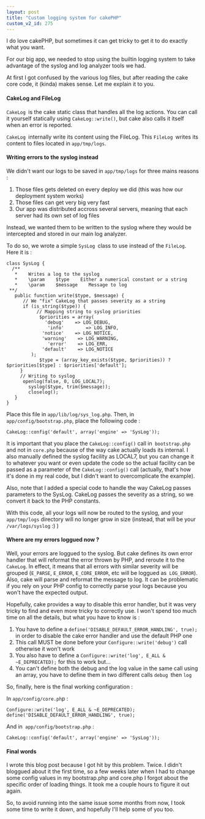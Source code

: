 ```yaml
---
layout: post
title: "Custom logging system for cakePHP"
custom_v2_id: 275
---
```


<p>I do love cakePHP, but sometimes it can get tricky to get it to do exactly what you want.</p>
<p>For our big app, we needed to stop using the builtin logging system to take advantage of the syslog and log analyzer tools we had.</p>
<p>At first I got confused by the various log files, but after reading the cake core code, it (kinda) makes sense. Let me explain it to you.</p>
<h4>CakeLog and FileLog</h4>
<p><code>CakeLog </code>is the cake static class that handles all the log actions. You can call it yourself statically using <code>CakeLog::write()</code>, but cake also calls it itself when an error is reported.</p>
<p><code>CakeLog </code>internally write its content using the FileLog. This <code>FileLog </code>writes its content to files located in <code>app/tmp/logs</code>.</p>
<h4>Writing errors to the syslog instead</h4>
<p>We didn't want our logs to be saved in <code>app/tmp/logs</code> for three mains reasons :</p>
<ol>
<li>Those files gets deleted on every deploy we did (this was how our deployment system works)</li>
<li>Those files can get very big very fast</li>
<li>Our app was distributed accross several servers, meaning that each server had its own set of log files</li>
</ol>
<p>Instead, we wanted them to be written to the syslog where they would be intercepted and stored in our main log analyzer.</p>
<p>To do so, we wrote a simple <code>SysLog </code>class to use instead of the <code>FileLog</code>. Here it is :</p>
<pre><code lang="php">class SysLog {<br />	/**<br />	*    Writes a log to the syslog<br />	*    \param    $type    Either a numerical constant or a string<br />	*    \param    $message    Message to log<br />	**/<br />	public function write($type, $message) {<br />		// We "fix" CakeLog that passes severity as a string<br />		if (is_string($type)) {<br />			// Mapping string to syslog priorities<br />			$priorities = array(<br />				'debug'    =&gt; LOG_DEBUG,<br />				'info'        =&gt; LOG_INFO,<br />				'notice'    =&gt; LOG_NOTICE,<br />				'warning'    =&gt; LOG_WARNING,<br />				'error'    =&gt; LOG_ERR,<br />				'default'    =&gt; LOG_NOTICE<br />			);<br />			$type = (array_key_exists($type, $priorities)) ? $priorities[$type] : $priorities['default'];<br />		}<br />		// Writing to syslog<br />		openlog(false, 0, LOG_LOCAL7);<br />		syslog($type, trim($message));<br />		closelog();<br />	}<br />}</code></pre>
<p>Place this file in <code>app/lib/log/sys_log.php</code>. Then, in <code>app/config/bootstrap.php</code>, place the following code :</p>
<pre><code lang="php">CakeLog::config('default', array('engine' =&gt; 'SysLog'));</code></pre>
<p>It is important that you place the <code>CakeLog::config()</code> call in<code> bootstrap.php</code> and not in <code>core.php</code> because of the way cake actually loads its internal. I also manually defined the syslog facility as LOCAL7, but you can change it to whatever you want or even update the code so the actual facility can be passed as a parameter of the <code>CakeLog::config()</code> call (actually, that's how it's done in my real code, but I didn't want to overcomplicate the example).</p>
<p>Also, note that I added a special code to handle the way CakeLog passes parameters to the SysLog. CakeLog passes the severity as a string, so we convert it back to the PHP constants.</p>
<p>With this code, all your logs will now be routed to the syslog, and your <code>app/tmp/logs</code> directory will no longer grow in size (instead, that will be your <code>/var/logs/syslog</code> :) )</p>
<h4>Where are my errors loggued now ?</h4>
<p>Well, your errors are loggued to the syslog. But cake defines its own error handler that will reformat the error thrown by PHP, and reroute it to the <code>CakeLog</code>. In effect, it means that all errors with similar severity will be grouped (<code>E_PARSE</code>, <code>E_ERROR</code>, <code>E_CORE_ERROR</code>, etc will be loggued as<code> LOG_ERROR</code>). Also, cake will parse and reformat the message to log. It can be problematic if you rely on your PHP config to correctly parse your logs because you won't have the expected output.</p>
<p>Hopefully, cake provides a way to disable this error handler, but it was very tricky to find and even more tricky to correctly use. I won't spend too much time on all the details, but what you have to know is :</p>
<ol>
<li>You have to define a <code>define('DISABLE_DEFAULT_ERROR_HANDLING', true);</code> in order to disable the cake error handler and use the default PHP one</li>
<li>This call MUST be done before your <code>Configure::write('debug')</code> call otherwise it won't work</li>
<li>You also have to define a <code>Configure::write('log', E_ALL &amp; ~E_DEPRECATED);</code> for this to work but...</li>
<li>You can't define both the debug and the log value in the same call using an array, you have to define them in two different calls <code>debug </code>then <code>log</code></li>
</ol>
<p>So, finally, here is the final working configuration :</p>
<p>In <code>app/config/core.ph</code>p :</p>
<pre><code lang="php">Configure::write('log', E_ALL &amp; ~E_DEPRECATED);<br />define('DISABLE_DEFAULT_ERROR_HANDLING', true);<br /></code></pre>
<p>And in<code> app/config/bootstrap.php</code> :</p>
<pre><code lang="php">CakeLog::config('default', array('engine' =&gt; 'SysLog'));</code></pre>
<h4>Final words</h4>
<p>I wrote this blog post because I got hit by this problem. Twice. I didn't bloggued about it the first time, so a few weeks later when I had to change some config values in my bootstrap.php and core.php I forgot about the specific order of loading things. It took me a couple hours to figure it out again.</p>
<p>So, to avoid running into the same issue some months from now, I took some time to write it down, and hopefully I'll help some of you too.</p>